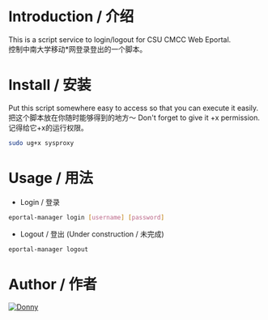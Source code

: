 # Introduction / 介绍
This is a script service to login/logout for CSU CMCC Web Eportal.  
控制中南大学移动*网登录登出的一个脚本。  

# Install / 安装
Put this script somewhere easy to access so that you can execute it easily.  
把这个脚本放在你随时能够得到的地方～
Don't forget to give it +x permission.  
记得给它+x的运行权限。
```bash
sudo ug+x sysproxy
```

# Usage / 用法
+ Login / 登录
```bash
eportal-manager login [username] [password]
```
+ Logout / 登出 (Under construction / 未完成)
```bash
eportal-manager logout
```

# Author / 作者
[![Donny](https://avatars.githubusercontent.com/u/22200374?v=3&s=150 "Donny")](https://github.com/Donny-Hikari)


